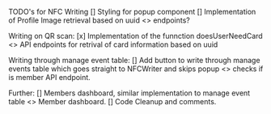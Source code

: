 TODO's for NFC Writing
[] Styling for popup component
[] Implementation of Profile Image retrieval based on uuid <> endpoints?

Writing on QR scan:
[x] Implementation of the funnction doesUserNeedCard <> API endpoints for retrival of card information based on uuid

Writing through manage event table:
[] Add button to write through manage events table which goes straight to NFCWriter and skips popup <> checks if is member API endpoint.

Further:
[] Members dashboard, similar implementation to manage event table <> Member dashboard.
[] Code Cleanup and comments.
